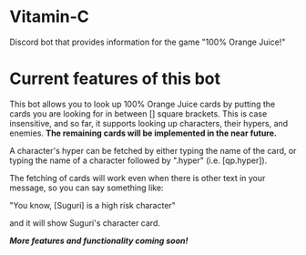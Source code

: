 # Vitamin-C
Discord bot that provides information for the game "100% Orange Juice!"

# Current features of this bot
This bot allows you to look up 100% Orange Juice cards by putting the cards you are looking for in between [] square brackets.
This is case insensitive, and so far, it supports looking up characters, their hypers, and enemies.
**The remaining cards will be implemented in the near future.**

A character's hyper can be fetched by either typing the name of the card, or typing the name of a character followed by ".hyper" (i.e. [qp.hyper]).

The fetching of cards will work even when there is other text in your message, so you can say something like:

"You know, [Suguri] is a high risk character"

and it will show Suguri's character card.

***More features and functionality coming soon!***
